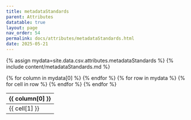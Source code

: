 ```yaml
---
title: metadataStandards
parent: Attributes
datatable: true
layout: page
nav_order: 54
permalink: docs/attributes/metadataStandards.html
date: 2025-05-21
---
```

{% assign mydata=site.data.csv.attributes.metadataStandards %}
{% include content/metadataStandards.md %}
<table id="myTable" class="display" style="width:100%">
    <thead>
    {% for column in mydata[0] %}
        <th>{{ column[0] }}</th>
    {% endfor %}
    </thead>
    <tbody>
    {% for row in mydata %}
        <tr>
        {% for cell in row %}
            <td>{{ cell[1] }}</td>
        {% endfor %}
        </tr>
    {% endfor %}
    </tbody>
</table>
<script type="text/javascript">
  $(document).ready(function () {
    $('#myTable').DataTable({
      responsive: true,
      deferRender: false,
      paging: false,
      order: [],
    });
  });
</script>
